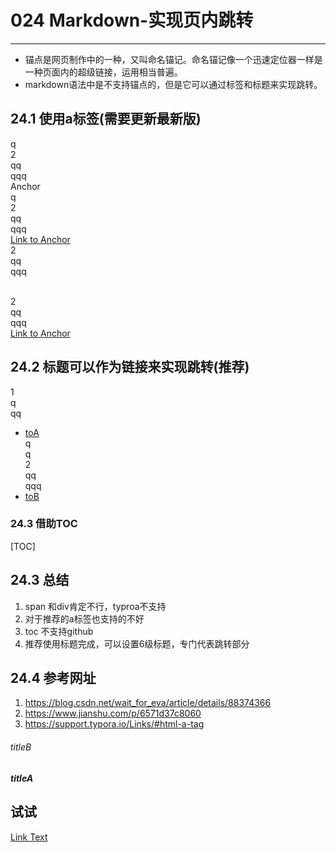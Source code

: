 # 024 Markdown-实现页内跳转    
---

- 锚点是网页制作中的一种，又叫命名锚记。命名锚记像一个迅速定位器一样是一种页面内的超级链接，运用相当普遍。  
- markdown语法中是不支持锚点的，但是它可以通过标签和标题来实现跳转。  

## 24.1 使用a标签(需要更新最新版)

q  
2  
qq  
qqq  
<a name="anchor"></a> Anchor  
q  
2  
qq  
qqq  
<a href="#anchor">Link to Anchor</a>  
2  
qq  
qqq  

<a name="anchor"></a>   
2  
qq  
qqq  
<a href="#anchor">Link to Anchor</a>

## 24.2 标题可以作为链接来实现跳转(推荐)   

1  
q  
qq    
- [toA](#titleA)  
q  
q  
2  
qq  
qqq  
- [toB](#titleB)  



### 24.3 借助TOC  
[TOC]

## 24.3 总结     
1. span 和div肯定不行，typroa不支持   
2. 对于推荐的a标签也支持的不好  
3. toc 不支持github  
4. 推荐使用标题完成，可以设置6级标题，专门代表跳转部分     


## 24.4 参考网址  
1. https://blog.csdn.net/wait_for_eva/article/details/88374366   
2. https://www.jianshu.com/p/6571d37c8060     
3. https://support.typora.io/Links/#html-a-tag  

###### titleB  
##### titleA



## 试试

[Link Text][Ref]

[Ref]: https://blog.csdn.net/u013502146/article/details/103171825 "optional title"